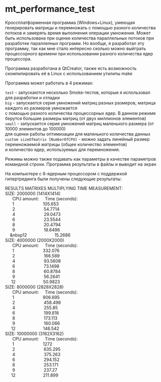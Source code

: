 # mt_performance_test
Кроссплатформенная программа (Windows+Linux), умеющая генерировать матрицы и перемножать с помощью разного количества потоков и замерять время выполнения операции умножения.
Может быть использована при оценке количества параллельных потоков при разработке параллелных программ.
Но вообще, я разработал эту программу, так как мне стало интересно сколько можно выйграть 
процессорного времени при использовании разного количества ядер процессора.

Программа разработана в QtCreator, также есть возможность скомпилировать её в Linux с использованием утилиты make

Программа может работать в 4 режимах:

`test` - запускаются несколько Smoke-тестов, которые я использовал для разработки и отладки  
`big` - запускается серия умножений матриц разных размеров, матрица каждого из размеров умножается  
с помощью разного количества процессорных ядер. В данном режиме берутся большие размеры матриц (от двух миллионов элементов)  
`small` - запускается серия умножений матриц маленького размера (от 10000 элементов до 100000)  
для оценки работы оптимизации для маленького количества данных  
`custom sizeOfmatrix [NumberOfCPU]` - можно задать линейный размер перемножаемой матрицы (общее количество элементов)  
и количество ядер, используемых для перемножения.  

Режимы можно также подавать как параметры в качестве параметров командной строки. Программа результаты в файлы и выводит на экран

На компьютере с 6-ядерным процессором с поддержкой гипертрединга были получены следующие результаты:  

RESULTS MATRIXES MULTIPLYING TIME MEASUREMENT:  
SIZE: 2000000 (1414X1414)  
&nbsp;&nbsp;&nbsp;&nbsp;&nbsp;&nbsp;CPU amount:&nbsp;&nbsp;&nbsp;&nbsp;&nbsp;Time (seconds):  
&nbsp;&nbsp;&nbsp;&nbsp;&nbsp;&nbsp;1&nbsp;&nbsp;&nbsp;&nbsp;&nbsp;&nbsp;&nbsp;&nbsp;&nbsp;&nbsp;&nbsp;&nbsp;&nbsp;&nbsp;&nbsp;&nbsp;&nbsp;&nbsp;&nbsp;&nbsp;&nbsp;&nbsp;&nbsp;&nbsp;105.653  
&nbsp;&nbsp;&nbsp;&nbsp;&nbsp;&nbsp;2&nbsp;&nbsp;&nbsp;&nbsp;&nbsp;&nbsp;&nbsp;&nbsp;&nbsp;&nbsp;&nbsp;&nbsp;&nbsp;&nbsp;&nbsp;&nbsp;&nbsp;&nbsp;&nbsp;&nbsp;&nbsp;&nbsp;&nbsp;&nbsp;54.7714  
&nbsp;&nbsp;&nbsp;&nbsp;&nbsp;&nbsp;4&nbsp;&nbsp;&nbsp;&nbsp;&nbsp;&nbsp;&nbsp;&nbsp;&nbsp;&nbsp;&nbsp;&nbsp;&nbsp;&nbsp;&nbsp;&nbsp;&nbsp;&nbsp;&nbsp;&nbsp;&nbsp;&nbsp;&nbsp;&nbsp;29.0473  
&nbsp;&nbsp;&nbsp;&nbsp;&nbsp;&nbsp;6&nbsp;&nbsp;&nbsp;&nbsp;&nbsp;&nbsp;&nbsp;&nbsp;&nbsp;&nbsp;&nbsp;&nbsp;&nbsp;&nbsp;&nbsp;&nbsp;&nbsp;&nbsp;&nbsp;&nbsp;&nbsp;&nbsp;&nbsp;&nbsp;23.5544  
&nbsp;&nbsp;&nbsp;&nbsp;&nbsp;&nbsp;8&nbsp;&nbsp;&nbsp;&nbsp;&nbsp;&nbsp;&nbsp;&nbsp;&nbsp;&nbsp;&nbsp;&nbsp;&nbsp;&nbsp;&nbsp;&nbsp;&nbsp;&nbsp;&nbsp;&nbsp;&nbsp;&nbsp;&nbsp;&nbsp;20.4794  
&nbsp;&nbsp;&nbsp;&nbsp;&nbsp;&nbsp;9&nbsp;&nbsp;&nbsp;&nbsp;&nbsp;&nbsp;&nbsp;&nbsp;&nbsp;&nbsp;&nbsp;&nbsp;&nbsp;&nbsp;&nbsp;&nbsp;&nbsp;&nbsp;&nbsp;&nbsp;&nbsp;&nbsp;&nbsp;&nbsp;18.6496  
&nbsp;&nbsp;&nbsp;&nbsp;&nbsp12&nbsp;&nbsp;&nbsp;&nbsp;&nbsp;&nbsp;&nbsp;&nbsp;&nbsp;&nbsp;&nbsp;&nbsp;&nbsp;&nbsp;&nbsp;&nbsp;&nbsp;&nbsp;&nbsp;&nbsp;&nbsp;&nbsp;&nbsp;15.2686  
SIZE: 4000000 (2000X2000)  
&nbsp;&nbsp;&nbsp;&nbsp;&nbsp;&nbsp;CPU amount:&nbsp;&nbsp;&nbsp;&nbsp;&nbsp;Time (seconds):  
&nbsp;&nbsp;&nbsp;&nbsp;&nbsp;&nbsp;1&nbsp;&nbsp;&nbsp;&nbsp;&nbsp;&nbsp;&nbsp;&nbsp;&nbsp;&nbsp;&nbsp;&nbsp;&nbsp;&nbsp;&nbsp;&nbsp;&nbsp;&nbsp;&nbsp;&nbsp;&nbsp;&nbsp;&nbsp;&nbsp;332.076  
&nbsp;&nbsp;&nbsp;&nbsp;&nbsp;&nbsp;2&nbsp;&nbsp;&nbsp;&nbsp;&nbsp;&nbsp;&nbsp;&nbsp;&nbsp;&nbsp;&nbsp;&nbsp;&nbsp;&nbsp;&nbsp;&nbsp;&nbsp;&nbsp;&nbsp;&nbsp;&nbsp;&nbsp;&nbsp;&nbsp;166.589  
&nbsp;&nbsp;&nbsp;&nbsp;&nbsp;&nbsp;4&nbsp;&nbsp;&nbsp;&nbsp;&nbsp;&nbsp;&nbsp;&nbsp;&nbsp;&nbsp;&nbsp;&nbsp;&nbsp;&nbsp;&nbsp;&nbsp;&nbsp;&nbsp;&nbsp;&nbsp;&nbsp;&nbsp;&nbsp;&nbsp;93.5608  
&nbsp;&nbsp;&nbsp;&nbsp;&nbsp;&nbsp;6&nbsp;&nbsp;&nbsp;&nbsp;&nbsp;&nbsp;&nbsp;&nbsp;&nbsp;&nbsp;&nbsp;&nbsp;&nbsp;&nbsp;&nbsp;&nbsp;&nbsp;&nbsp;&nbsp;&nbsp;&nbsp;&nbsp;&nbsp;&nbsp;73.1498  
&nbsp;&nbsp;&nbsp;&nbsp;&nbsp;&nbsp;8&nbsp;&nbsp;&nbsp;&nbsp;&nbsp;&nbsp;&nbsp;&nbsp;&nbsp;&nbsp;&nbsp;&nbsp;&nbsp;&nbsp;&nbsp;&nbsp;&nbsp;&nbsp;&nbsp;&nbsp;&nbsp;&nbsp;&nbsp;&nbsp;60.8784  
&nbsp;&nbsp;&nbsp;&nbsp;&nbsp;&nbsp;9&nbsp;&nbsp;&nbsp;&nbsp;&nbsp;&nbsp;&nbsp;&nbsp;&nbsp;&nbsp;&nbsp;&nbsp;&nbsp;&nbsp;&nbsp;&nbsp;&nbsp;&nbsp;&nbsp;&nbsp;&nbsp;&nbsp;&nbsp;&nbsp;56.2641  
&nbsp;&nbsp;&nbsp;&nbsp;&nbsp;12&nbsp;&nbsp;&nbsp;&nbsp;&nbsp;&nbsp;&nbsp;&nbsp;&nbsp;&nbsp;&nbsp;&nbsp;&nbsp;&nbsp;&nbsp;&nbsp;&nbsp;&nbsp;&nbsp;&nbsp;&nbsp;&nbsp;&nbsp;50.9823  
SIZE: 8000000 (2828X2828)  
&nbsp;&nbsp;&nbsp;&nbsp;&nbsp;&nbsp;CPU amount:&nbsp;&nbsp;&nbsp;&nbsp;&nbsp;Time (seconds):  
&nbsp;&nbsp;&nbsp;&nbsp;&nbsp;&nbsp;1&nbsp;&nbsp;&nbsp;&nbsp;&nbsp;&nbsp;&nbsp;&nbsp;&nbsp;&nbsp;&nbsp;&nbsp;&nbsp;&nbsp;&nbsp;&nbsp;&nbsp;&nbsp;&nbsp;&nbsp;&nbsp;&nbsp;&nbsp;&nbsp;906.695  
&nbsp;&nbsp;&nbsp;&nbsp;&nbsp;&nbsp;2&nbsp;&nbsp;&nbsp;&nbsp;&nbsp;&nbsp;&nbsp;&nbsp;&nbsp;&nbsp;&nbsp;&nbsp;&nbsp;&nbsp;&nbsp;&nbsp;&nbsp;&nbsp;&nbsp;&nbsp;&nbsp;&nbsp;&nbsp;&nbsp;458.498  
&nbsp;&nbsp;&nbsp;&nbsp;&nbsp;&nbsp;4&nbsp;&nbsp;&nbsp;&nbsp;&nbsp;&nbsp;&nbsp;&nbsp;&nbsp;&nbsp;&nbsp;&nbsp;&nbsp;&nbsp;&nbsp;&nbsp;&nbsp;&nbsp;&nbsp;&nbsp;&nbsp;&nbsp;&nbsp;&nbsp;255.85  
&nbsp;&nbsp;&nbsp;&nbsp;&nbsp;&nbsp;6&nbsp;&nbsp;&nbsp;&nbsp;&nbsp;&nbsp;&nbsp;&nbsp;&nbsp;&nbsp;&nbsp;&nbsp;&nbsp;&nbsp;&nbsp;&nbsp;&nbsp;&nbsp;&nbsp;&nbsp;&nbsp;&nbsp;&nbsp;&nbsp;199.818  
&nbsp;&nbsp;&nbsp;&nbsp;&nbsp;&nbsp;8&nbsp;&nbsp;&nbsp;&nbsp;&nbsp;&nbsp;&nbsp;&nbsp;&nbsp;&nbsp;&nbsp;&nbsp;&nbsp;&nbsp;&nbsp;&nbsp;&nbsp;&nbsp;&nbsp;&nbsp;&nbsp;&nbsp;&nbsp;&nbsp;173.113  
&nbsp;&nbsp;&nbsp;&nbsp;&nbsp;&nbsp;9&nbsp;&nbsp;&nbsp;&nbsp;&nbsp;&nbsp;&nbsp;&nbsp;&nbsp;&nbsp;&nbsp;&nbsp;&nbsp;&nbsp;&nbsp;&nbsp;&nbsp;&nbsp;&nbsp;&nbsp;&nbsp;&nbsp;&nbsp;&nbsp;160.066  
&nbsp;&nbsp;&nbsp;&nbsp;&nbsp;12&nbsp;&nbsp;&nbsp;&nbsp;&nbsp;&nbsp;&nbsp;&nbsp;&nbsp;&nbsp;&nbsp;&nbsp;&nbsp;&nbsp;&nbsp;&nbsp;&nbsp;&nbsp;&nbsp;&nbsp;&nbsp;&nbsp;&nbsp;146.542  
SIZE: 10000000 (3162X3162)  
&nbsp;&nbsp;&nbsp;&nbsp;&nbsp;&nbsp;CPU amount:&nbsp;&nbsp;&nbsp;&nbsp;&nbsp;Time (seconds):  
&nbsp;&nbsp;&nbsp;&nbsp;&nbsp;&nbsp;1&nbsp;&nbsp;&nbsp;&nbsp;&nbsp;&nbsp;&nbsp;&nbsp;&nbsp;&nbsp;&nbsp;&nbsp;&nbsp;&nbsp;&nbsp;&nbsp;&nbsp;&nbsp;&nbsp;&nbsp;&nbsp;&nbsp;&nbsp;&nbsp;1272  
&nbsp;&nbsp;&nbsp;&nbsp;&nbsp;&nbsp;2&nbsp;&nbsp;&nbsp;&nbsp;&nbsp;&nbsp;&nbsp;&nbsp;&nbsp;&nbsp;&nbsp;&nbsp;&nbsp;&nbsp;&nbsp;&nbsp;&nbsp;&nbsp;&nbsp;&nbsp;&nbsp;&nbsp;&nbsp;&nbsp;635.295  
&nbsp;&nbsp;&nbsp;&nbsp;&nbsp;&nbsp;4&nbsp;&nbsp;&nbsp;&nbsp;&nbsp;&nbsp;&nbsp;&nbsp;&nbsp;&nbsp;&nbsp;&nbsp;&nbsp;&nbsp;&nbsp;&nbsp;&nbsp;&nbsp;&nbsp;&nbsp;&nbsp;&nbsp;&nbsp;&nbsp;375.263  
&nbsp;&nbsp;&nbsp;&nbsp;&nbsp;&nbsp;6&nbsp;&nbsp;&nbsp;&nbsp;&nbsp;&nbsp;&nbsp;&nbsp;&nbsp;&nbsp;&nbsp;&nbsp;&nbsp;&nbsp;&nbsp;&nbsp;&nbsp;&nbsp;&nbsp;&nbsp;&nbsp;&nbsp;&nbsp;&nbsp;294.152  
&nbsp;&nbsp;&nbsp;&nbsp;&nbsp;&nbsp;8&nbsp;&nbsp;&nbsp;&nbsp;&nbsp;&nbsp;&nbsp;&nbsp;&nbsp;&nbsp;&nbsp;&nbsp;&nbsp;&nbsp;&nbsp;&nbsp;&nbsp;&nbsp;&nbsp;&nbsp;&nbsp;&nbsp;&nbsp;&nbsp;253.171  
&nbsp;&nbsp;&nbsp;&nbsp;&nbsp;&nbsp;9&nbsp;&nbsp;&nbsp;&nbsp;&nbsp;&nbsp;&nbsp;&nbsp;&nbsp;&nbsp;&nbsp;&nbsp;&nbsp;&nbsp;&nbsp;&nbsp;&nbsp;&nbsp;&nbsp;&nbsp;&nbsp;&nbsp;&nbsp;&nbsp;237.27  
&nbsp;&nbsp;&nbsp;&nbsp;&nbsp;12&nbsp;&nbsp;&nbsp;&nbsp;&nbsp;&nbsp;&nbsp;&nbsp;&nbsp;&nbsp;&nbsp;&nbsp;&nbsp;&nbsp;&nbsp;&nbsp;&nbsp;&nbsp;&nbsp;&nbsp;&nbsp;&nbsp;&nbsp;211.899  

